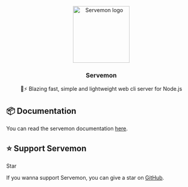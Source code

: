 <p align="center">
  <a href="https://servemon.netlify.app">
    <img src="https://servemon.netlify.app/logo.png" alt="Servemon logo" width="150" height="150">
  </a>
</p>

<h3 align="center">Servemon</h3>

<p align="center">
  🚀⚡ Blazing fast, simple and lightweight web cli server for Node.js
</p>

## 📦 Documentation

You can read the servemon documentation [here](https://servemon.netlify.app).

## ⭐️ Support Servemon

<github-button href="https://github.com/lassv/servemon" data-size="large" data-show-count="true" aria-label="Star lassv/servemon on GitHub">Star</github-button>

If you wanna support Servemon, you can give a star on [GitHub](https://github.com/lassv/servemon/stargazers).
